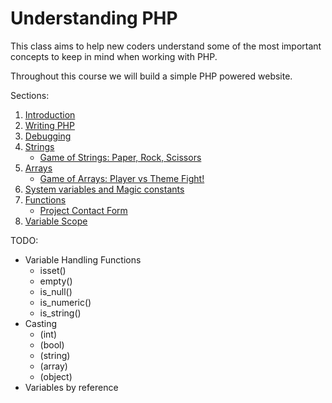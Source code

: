 # Understanding PHP

This class aims to help new coders understand some of the most important concepts to keep in mind when working with PHP. 

Throughout this course we will build a simple PHP powered website.

Sections: 

1. [Introduction](https://github.com/daggerhart/Academy-Understanding-PHP/wiki/Introduction)
1. [Writing PHP](https://github.com/daggerhart/Academy-Understanding-PHP/wiki/Writing-PHP)
1. [Debugging](https://github.com/daggerhart/Academy-Understanding-PHP/wiki/Debugging)
1. [Strings](https://github.com/daggerhart/Academy-Understanding-PHP/wiki/Strings)
	* [Game of Strings: Paper, Rock, Scissors](game-strings/index.php) 
1. [Arrays](https://github.com/daggerhart/Academy-Understanding-PHP/wiki/Arrays)
	* [Game of Arrays: Player vs Theme Fight!](game-arrays/index.php) 
1. [System variables and Magic constants](https://github.com/daggerhart/Academy-Understanding-PHP/wiki/System-Magic)
1. [Functions](https://github.com/daggerhart/Academy-Understanding-PHP/wiki/Functions)
    * [Project Contact Form](project-contact-form)
1. [Variable Scope](https://github.com/daggerhart/Academy-Understanding-PHP/wiki/Scope)

TODO:
* Variable Handling Functions
	* isset()
	* empty()
	* is_null()
	* is_numeric()
	* is_string()
* Casting
	* (int)
	* (bool)
	* (string)
	* (array)
	* (object)
* Variables by reference